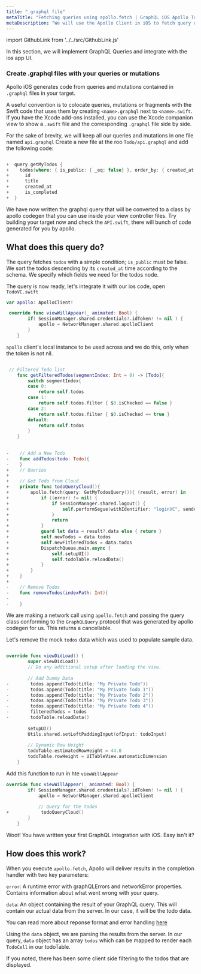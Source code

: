 ```yaml
---
title: ".graphql file"
metaTitle: "Fetching queries using apollo.fetch | GraphQL iOS Apollo Tutorial"
metaDescription: "We will use the Apollo Client in iOS to fetch query using apollo.fetch. We will declare the graphql query inside .graphql files"
---
```


import GithubLink from '../../src/GithubLink.js'

In this section, we will implement GraphQL Queries and integrate with the ios app UI. 

### Create .graphql files with your queries or mutations

Apollo iOS generates code from queries and mutations contained in `.graphql` files in your target.

A useful convention is to colocate queries, mutations or fragments with the Swift code that uses them by creating `<name>.graphql` next to `<name>.swift`. If you have the Xcode add-ons installed, you can use the Xcode companion view to show a `.swift` file and the corresponding `.graphql` file side by side.

For the sake of brevity, we will keep all our queries and mutations in one file named `api.graphql`
Create a new file at the roo `Todo/api.graphql` and add the following code:

<GithubLink link="https://github.com/hasura/graphql-engine/blob/master/community/learn/graphql-tutorials/tutorials/ios-apollo/app-final/Todo/api.graphql" text="Todo/api.graphql" />

```swift

+  query getMyTodos {
+    todos(where: { is_public: { _eq: false} }, order_by: { created_at: desc }) {
+      id
+      title
+      created_at
+      is_completed
+  }
```

We have now written the graphql query that will be converted to a class by apollo codegen that you can use inside your view controller files. Try building your target now and check the `API.swift`, there will bunch of code generated for you by apollo.

What does this query do? 
------------------------
The query fetches `todos` with a simple condition; `is_public` must be false. We sort the todos descending by its `created_at` time according to the schema. We specify which fields we need for the todos node.

The query is now ready, let's integrate it with our ios code, open `TodoVC.swift`

```swift
var apollo: ApolloClient!

```

```swift
 override func viewWillAppear(_ animated: Bool) {
        if( SessionManager.shared.credentials?.idToken! != nil ) {
            apollo = NetworkManager.shared.apolloClient
        }
    }
```

`apollo` client's local instance to be used across and we do this, only when the token is not nil.

```swift

 // Filtered Todo list
    func getFilteredTodos(segmentIndex: Int = 0) -> [Todo]{
        switch segmentIndex{
        case 0:
            return self.todos
        case 1:
            return self.todos.filter { $0.isChecked == false }
        case 2:
            return self.todos.filter { $0.isChecked == true }
        default:
            return self.todos
        }
    }
    
    
-    // Add a New Todo
-    func addTodos(todo: Todo){
-    }
+    // Queries
+    
+    // Get Todo from Cloud
+    private func todoQueryCloud(){
+        apollo.fetch(query: GetMyTodosQuery()){ (result, error) in
+            if ((error) != nil) {
+                if SessionManager.shared.logout() {
+                    self.performSegue(withIdentifier: "loginVC", sender: self)
+                }
+                return
+            }
+            guard let data = result?.data else { return }
+            self.newTodos = data.todos
+            self.newFitleredTodos = data.todos
+            DispatchQueue.main.async {
+                self.setupUI()
+                self.todoTable.reloadData()
+            }
+        }
+    }
+    
-    // Remove Todos
-    func removeTodos(indexPath: Int){
-        
-    }
```

We are making a network call using `apollo.fetch` and passing the query class conforming to the `GraphQLQuery` protocol that was generated by apollo codegen for us. This returns a cancellable.

Let's remove the mock `todos` data which was used to populate sample data.

```swift

override func viewDidLoad() {
        super.viewDidLoad()
        // Do any additional setup after loading the view.
        
        // Add Dummy Data
-        todos.append(Todo(title: "My Private Todo"))
-        todos.append(Todo(title: "My Private Todo 1"))
-        todos.append(Todo(title: "My Private Todo 2"))
-        todos.append(Todo(title: "My Private Todo 3"))
-        todos.append(Todo(title: "My Private Todo 4"))
-        filteredTodos = todos
-        todoTable.reloadData()
        
        setupUI()
        Utils.shared.setLeftPaddingInput(ofInput: todoInput)
        
        // Dynamic Row Height
        todoTable.estimatedRowHeight = 44.0
        todoTable.rowHeight = UITableView.automaticDimension
    }

```

Add this function to run in hte `viewWillAppear`

```swift
override func viewWillAppear(_ animated: Bool) {
        if( SessionManager.shared.credentials?.idToken! != nil ) {
            apollo = NetworkManager.shared.apolloClient
            
            // Query for the todos
+            todoQueryCloud()
        }
    }
```

Woot! You have written your first GraphQL integration with iOS. Easy isn't it?

How does this work?
-------------------
When you execute `apollo.fetch`, Apollo will deliver results in the completion handler with two key parameters:

`error`: A runtime error with graphQLErrors and networkError properties. Contains information about what went wrong with your query.

`data`: An object containing the result of your GraphQL query. This will contain our actual data from the server. In our case, it will be the todo data.

You can read more about reponse format and error handling [here](https://graphql.github.io/graphql-spec/)

Using the `data` object, we are parsing the results from the server. In our query, `data` object has an array `todos` which can be mapped to render each `TodoCell` in our todoTable.

If you noted, there has been some client side filtering to the todos that are displayed.
